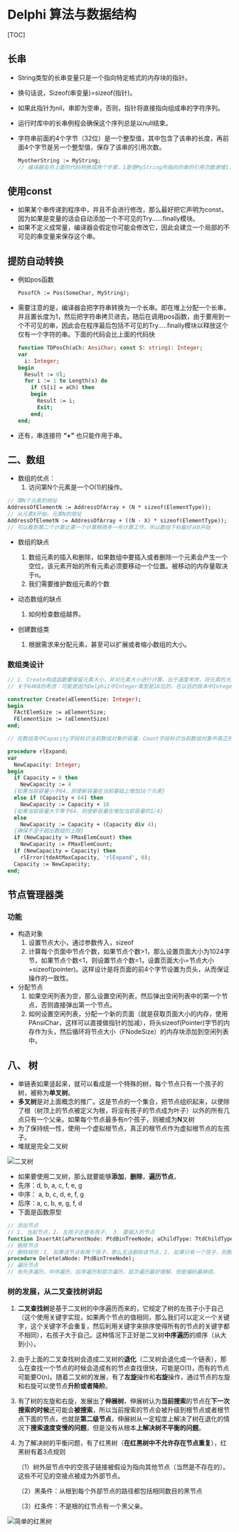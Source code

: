 # Delphi 算法与数据结构

[TOC]



## 长串

* String类型的长串变量只是一个指向特定格式的内存块的指针。

* 换句话说，Sizeof(串变量)=sizeof(指针)。

* 如果此指针为nil，串即为空串，否则，指针将直接指向组成串的字符序列。

* 运行时库中的长串例程会确保这个序列总是以null结束。

* 字符串前面的4个字节（32位）是一个整型值，其中包含了该串的长度，再前面4个字节是另一个整型值，保存了该串的引用次数。

  ```pascal
  MyotherString := MyString;
  // 编译器会将上面的代码转换成两个步骤，1是使MyString所指向的串的引用次数递增1，2.把MyOtherString指针置为与MyString指针相同。
  ```

## 使用const

* 如果某个串传递到程序中，并且不会进行修改，那么最好把它声明为const，因为如果是变量的话会自动添加一个不可见的Try......finally模块。
* 如果不定义成常量，编译器会假定你可能会修改它，因此会建立一个局部的不可见的串变量来保存这个串。

## 提防自动转换

* 例如pos函数

  ```pascal
  PosofCh := Pos(SomeChar, MyString);
  ```

* 需要注意的是，编译器会把字符串转换为一个长串。即在堆上分配一个长串，并且置长度为1，然后把字符串拷贝进去，随后在调用pos函数，由于要用到一个不可见的串，因此会在程序最后包括不可见的Try.....finally模块以释放这个仅有一个字符的串。下面的代码会比上面的代码快

  ```pascal
  function TDPosCh(aCh: AnsiChar; const S: string): Integer;
  var
    i: Integer;
  begin
    Result := 0l;
    for i := 1 to Length(s) do
      if (S[i] = aCh) then
      begin
        Result := i;
        Exit;
      end;
  end;
  ```

* 还有，串连接符 **“+”** 也只能作用于串。



## 二、数组

* 数组的优点：
  1. 访问第N个元素是一个O(1)的操作。

```pascal
// 第N个元素的地址
AddressOfElementN := AddressOfArray + (N * sizeof(ElementType));
// 从元素X开始，元素N的地址
AddressOfElemetN := AddressOfArray + ((N - X) * sizeof(ElementType));
// 可以看到第二个计算比第一个计算稍微多一布计算工作，所以数组下标最好从0开始
```

* 数组的缺点
  1. 数组元素的插入和删除，如果数组中要插入或者删除一个元素会产生一个空位，该元素开始的所有元素必须要移动一个位置。被移动的内存量取决于n。
  2. 我们需要维护数组元素的个数
* 动态数组的缺点
  1. 如何检查数组越界。

* 创建数组类
  1. 根据需求来分配元素，甚至可以扩展或者缩小数组的大小。

### 数组类设计

```pascal
// 1. Create构造函数要保留元素大小，并对元素大小进行计算，出于速度考虑，将元素的大小设计为4字节的倍数。注意在delphi1中堆分配的空间最大为64KB, 所以要考虑不能超过该大小。
// 关于64KB的考虑：可能是因为Delphi1中Integer类型是16位的，在以后的版本中Integer类型是32为的。内存是以字节为单位存储的。所以Delphi1中堆可以分配2的16次方也就是65536个字节，而在以后的版本中可以分配2的32次方个字节。

constructor Create(aElementSize: Integer);
begin
  FActElemSize := aElementSize;
  FElementSize := (aElementSize)
end;

// 在数组类中Capacity字段标识当前数组对象的容量，Count字段标识当前数组对象中真正的存储个数，当Count = Capacity 时再插入数据需要扩展Capacity，当Capacity = MaxCount 时不允许继续添加数据

procedure rlExpand;
var
  NewCapacity: Integer;
begin
  if Capacity = 0 then
    NewCapacity := 4
  {如果当前容量小于64，则使新容量在当前基础上增加16个元素}
  else if (Capacity < 64) then
    NewCapacity := Capacity + 16
  {如果当前容量大于等于64，则使新容量在增加当前容量的1/4}
  else
    NewCapacity := Capacity + (Capacity div 4);
  {确保不至于超出数组的上限}
  if (NewCapacity > FMaxElemCount) then
    NewCapacity := FMaxElemCount;
  if (NewCapacity = Capacity) then
    rlError(tdeAtMaxCapacity, 'rlExpand', 0);
  Capacity := NewCapacity;
end;
```

## 节点管理器类

### 功能

* 构造对象
  1. 设置节点大小，通过参数传入，sizeof
  2. 计算每个页面中节点个数，如果节点个数>1，那么设置页面大小为1024字节，如果节点个数<1，则设置节点个数=1，设置页面大小=节点大小+sizeof(pointer)。这样设计是将页面的前4个字节设置为页头，从而保证操作的一致性。
* 分配节点
  1. 如果空闲列表为空，那么设置空闲列表，然后弹出空闲列表中的第一个节点，否则直接弹出第一个节点。
  2. 如何设置空闲列表，分配一个新的页面（就是获取页面大小的内存，使用PAnsiChar，这样可以直接做指针的加减），将头sizeof(Pointer)字节的内存作为头，然后循环将节点大小（FNodeSize）的内存块添加到空闲列表中。
  
  



## 八、 树

* 单链表如果竖起来，就可以看成是一个特殊的树，每个节点只有一个孩子的树，被称为**单叉树**。
* **多叉树**是对上面概念的推广。这是节点的一个集合，把节点组织起来，以使除了根（树顶上的节点被定义为根，将没有孩子的节点成为叶子）以外的所有几点只有一个父亲。如果每个节点最多有n个孩子，则被成为**N**叉树
* 为了保持统一性，使用一个虚拟根节点，真正的根节点作为虚拟根节点的左孩子。
* 堆就是完全二叉树

![二叉树](.\pic\二叉树.png)

* 如果要使用二叉树，那么就要能够**添加**，**删除**，**遍历节点**，
* 先序：d, b, a, c, f, e, g
* 中序： a, b, c, d, e, f, g
* 后序：a, c, b, e, g, f, d
* 下面是函数原型

```pascal
// 添加节点
// 1. 当前节点，2. 左孩子还是有孩子， 3. 要插入的节点
function InsertAt(aParentNode: PtdBinTreeNode; aChildType: TtdChildType; aItem: pointer) : PtdBinTreeNode;
// 删除节点
// 删除规则：1. 如果该节点有两个孩子，那么无法删除该节点，2. 如果只有一个孩子，则删除该节点并将孩子节点替换自己，3. 如果没有孩子则直接删除
procedure Delete(aNode: PtdBinTreeNode);
// 遍历节点
// 有先序遍历，中序遍历，后序遍历和层次遍历，层次遍历最好理解，但是编码最麻烦。

```

### 树的发展，从二叉查找树讲起

1. **二叉查找树**是基于二叉树的中序遍历而来的，它规定了树的左孩子小于自己（这个使用关键字实现，如果两个节点的值相同，那么我们可以定义一个关键字，这个关键字不会重复，然后利用关键字来排序使得所有的节点的关键字都不相同），右孩子大于自己。这种情况下正好是二叉树**中序遍历**的顺序（从大到小）。

2. 由于上面的二叉查找树会造成二叉树的**退化**（二叉树会退化成一个链表），那么在查找一个节点的时候会造成有的节点查找很快，可能是O(1)，而有的节点可能要O(n)。随着二叉树的发展，有了**左旋**操作和**右旋**操作，通过节点的左旋和右旋可以使节点**升阶或者降阶**。

3. 有了树的左旋和右旋，发展出了**伸展树**，伸展树认为**当前搜索**的节点在**下一次搜索的时候**还可能会**被搜索**，所以当前搜索的节点会被升级到根节点或者根节点下面的节点，也就是**第二级节点**，伸展树从一定程度上解决了树在退化的情况下**搜索速度变慢的问题**，但是没有从根本**上解决树不平衡的问题**。

4. 为了解决树的平衡问题，有了红黑树（**在红黑树中不允许存在节点重复**），红黑树有着3点规则

   （1）树外层节点中的空孩子链接被假设为指向其他节点（当然是不存在的）。这些不可见的空接点被成为外部节点。

   （2）黑条件：从根到每个外部节点的路径都包括相同数目的黑节点

   （3）红条件：不是根的红节点有一个黑父亲。

![简单的红黑树](.\pic\简单的红黑树.png)

